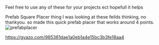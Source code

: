 Feel free to use any of these for your projects ect hopefull it helps

Prefab Square Placer thing 
I was looking at these feilds thinking, no thankyou. so made this quick prefab placer that works around 4 points.
![prefabplacer](https://github.com/GregHBushnell/GregsUnityToolsAndStuff/assets/21332326/1ebb8fb4-dd20-4b12-ad67-35d4d87230de)

https://gyazo.com/985361dae1a0eb1a4e15bc3b3fe18aa4
